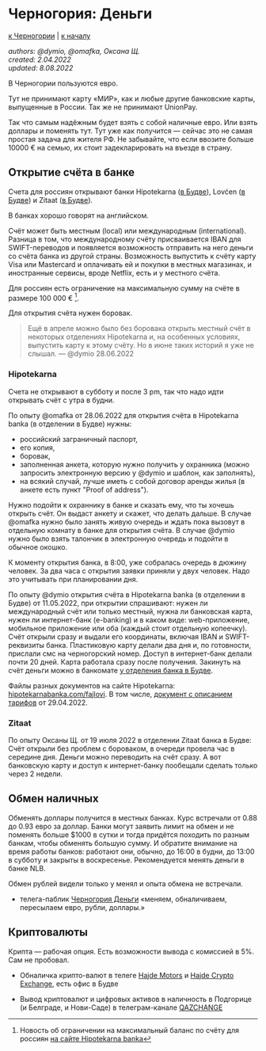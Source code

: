 Черногория: Деньги
==================

[к Черногории](./README.md) | [к началу](/README.md)

_authors: @dymio, @omafka, Оксана Щ.
<br/>created: 2.04.2022
<br/>updated: 8.08.2022_

В Черногории пользуются евро.

Тут не принимают карту «МИР», как и любые другие банковские карты, выпущенные в России. Так же не принимают UnionPay.

Так что самым надёжным будет взять с собой наличные евро. Или взять доллары и поменять тут. Тут уже как получится — сейчас это не самая простая задача для жителя РФ. Не забывайте, что если ввозите больше 10000 € на семью, их стоит задекларировать на въезде в страну.


Открытие счёта в банке
----------------------

Счета для россиян открывают банки Hipotekarna ([в Будве](https://goo.gl/maps/urcPqLUMrKktqjKm9)), Lovćen ([в Будве](https://goo.gl/maps/13AyXCKi5vkvyg1AA)) и Zitaat ([в Будве](https://goo.gl/maps/9vc4kWEBXSQsYYh87)).

В банках хорошо говорят на английском.

Счёт может быть местным (local) или международным (international). Разница в том, что международному счёту присваивается IBAN для SWIFT-переводов и появляется возможность отправить на него деньги со счёта банка из другой страны. Возможность выпустить к счёту карту Visa или Mastercard и оплачивать ей и покупки в местных магазинах, и иностранные сервисы, вроде Netflix, есть и у местного счёта.

Для россиян есть ограничение на максимальную сумму на счёте в размере 100 000 € [^1].

Для открытия счёта нужен боровак.

> Ещё в апреле можно было без боровака открыть местный счёт в некоторых отделениях Hipotekarna и, на особенных условиях, выпустить карту к этому счёту. Но в июне таких историй я уже не слышал. — @dymio 28.06.2022

### Hipotekarna

Счета не открывают в субботу и после 3 pm, так что надо идти открывать счёт с утра в будни.

По опыту @omafka от 28.06.2022 для открытия счёта в Hipotekarna banka (в отделении в Будве) нужны:

- российский заграничный паспорт,
- его копия,
- боровак,
- заполненная анкета, которую нужно получить у охранника (можно запросить электронную версию у @dymio и шаблон, как заполнять),
- на всякий случай, лучше иметь с собой договор аренды жилья (в анкете есть пункт "Proof of address").

Нужно подойти к охраннику в банке и сказать ему, что ты хочешь открыть счёт. Он выдаст анкету и скажет, что делать дальше. В случае @omafka нужно было занять живую очередь и ждать пока вызовут в отдельную комнату в банке для открытия счёта. В случае @dymio нужно было взять талончик в электронную очередь и подойти в обычное окошко.

К моменту открытия банка, в 8:00, уже собралась очередь в дюжину человек. За два часа с открытия заявки приняли у двух человек. Надо это учитывать при планировании дня.

По опыту @dymio открытия счёта в Hipotekarna banka (в отделении в Будве) от 11.05.2022, при открытии спрашивают: нужен ли международный счёт или только местный, нужна ли банковская карта, нужен ли интернет-банк (e-banking) и в каком виде: web-приложение, мобильное приложение или оба (каждый стоит отдельную копеечку). Счёт открыли сразу и выдали его координаты, включая IBAN и SWIFT-реквизиты банка. Пластиковую карту делали два дня и, по готовности, прислали смс на черногорский номер. Доступ в интернет-банк делали почти 20 дней. Карта работала сразу после получения. Закинуть на счёт деньги можно в банкомате [у отделения банка в Будве](https://goo.gl/maps/urcPqLUMrKktqjKm9).

Файлы разных документов на сайте Hipotekarna: [hipotekarnabanka.com/fajlovi](https://www.hipotekarnabanka.com/fajlovi/). В том числе, [документ с описанием тарифов](https://www.hipotekarnabanka.com/fajlovi/odluka-o-tarifi-naknada-primjenjuje-se-od-29-4-2022-godine/109) от 29.04.2022.

### Zitaat

По опыту Оксаны Щ. от 19 июля 2022 в отделении Zitaat банка в Будве:
Счёт открыли без проблем с бороваком, в очереди провела час в середине дня. Деньги можно переводить на счёт сразу. А вот банковскую карту и доступ к интернет-банку пообещали сделать только через 2 недели.

Обмен наличных
--------------

Обменять доллары получится в местных банках. Курс встречали от 0.88 до 0.93 евро за доллар. Банки могут заявить лимит на обмен и не поменять больше $1000 в сутки и тогда придётся походить по разным банкам, чтобы обменять большую сумму. И обратите внимание на время работы банков: работают они, обычно, до 16:00 в будни, до 13:00 в субботу и закрыты в воскресенье. Рекомендуется менять деньги в банке NLB.

Обмен рублей видели только у менял и опыта обмена не встречали.

- телега-паблик [Черногория Деньги](https://t.me/obmendengi) «меняем, обналичиваем, пересылаем евро, рубли, доллары.»

Криптовалюты
------------

Крипта — рабочая опция. Есть возможности вывода с комиссией в 5%. Сам не пробовал.

- Обналичка крипто-валют в телеге [Hajde Motors](https://t.me/hajdemotors) и [Hajde Crypto Exchange](https://t.me/hajdexchange), есть офис в Будве

- Вывод криптовалют и цифровых активов в наличность в Подгорице (и Белграде, и Нови-Саде) в телеграм-канале [QAZCHANGE](https://t.me/qazchange)

[^1]: Новость об ограничении на максимальный баланс по счёту для россиян [на сайте Hipotekarna banka](https://www.hipotekarnabanka.com/en/news/important-notice-for-citizens-of-the-russian-federation-457)
